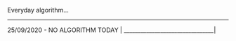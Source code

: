 Everyday algorithm...
________________________________
25/09/2020 - NO ALGORITHM TODAY |
________________________________|

